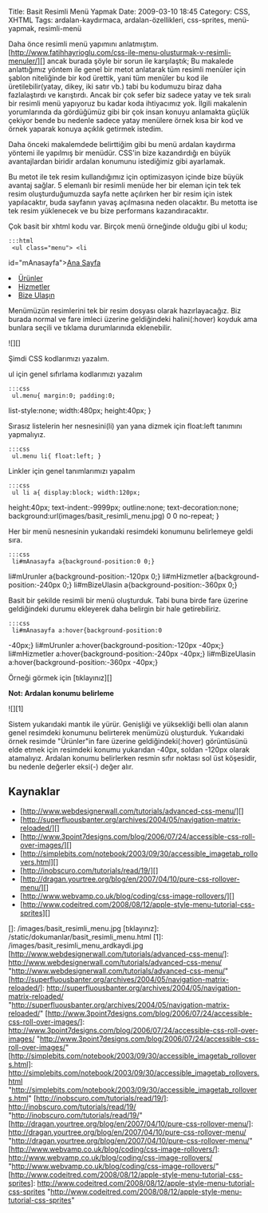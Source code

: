 Title: Basit Resimli Menü Yapmak
Date: 2009-03-10 18:45
Category: CSS, XHTML
Tags: ardalan-kaydırmaca, ardalan-özellikleri, css-sprites, menü-yapmak, resimli-menü

Daha önce resimli menü yapımını anlatmıştım.
[http://www.fatihhayrioglu.com/css-ile-menu-olusturmak-v-resimli-menuler/][]
ancak burada şöyle bir sorun ile karşılaştık; Bu makalede anlattığımız
yöntem ile genel bir metot anlatarak tüm resimli menüler için şablon
niteliğinde bir kod ürettik, yani tüm menüler bu kod ile
üretilebilir(yatay, dikey, iki satır vb.) tabi bu kodumuzu biraz daha
fazlalaştırdı ve karıştırdı. Ancak bir çok sefer biz sadece yatay ve tek
sıralı bir resimli menü yapıyoruz bu kadar koda ihtiyacımız yok. İlgili
makalenin yorumlarında da gördüğümüz gibi bir çok insan konuyu anlamakta
güçlük çekiyor bende bu nedenle sadece yatay menülere örnek kısa bir kod
ve örnek yaparak konuya açıklık getirmek istedim.

Daha önceki makalemdede belirttiğim gibi bu menü ardalan kaydırma
yöntemi ile yapılmış bir menüdür. CSS'in bize kazandırdığı en büyük
avantajlardan biridir ardalan konumunu istediğimiz gibi ayarlamak.

Bu metot ile tek resim kullandığımız için optimizasyon içinde bize büyük
avantaj sağlar. 5 elemanlı bir resimli menüde her bir eleman için tek
tek resim oluşturduğumuzda sayfa nette açılırken her bir resim için
istek yapılacaktır, buda sayfanın yavaş açılmasına neden olacaktır. Bu
metotta ise tek resim yüklenecek ve bu bize performans kazandıracaktır.

Çok basit bir xhtml kodu var. Birçok menü örneğinde olduğu gibi ul kodu;

	:::html
	 <ul class="menu"> <li
id="mAnasayfa"><a href="#">Ana Sayfa</a></li> <li
id="mUrunler"><a href="#">Ürünler</a></li> <li
id="mHizmetler"><a href="#">Hizmetler</a></li> <li
id="mBizeUlasin"><a href="#">Bize Ulaşın</a></li> </ul>


Menümüzün resimlerini tek bir resim dosyası olarak hazırlayacağız. Biz
burada normal ve fare imleci üzerine geldiğindeki halini(:hover) koyduk
ama bunlara seçili ve tıklama durumlarınıda eklenebilir.

![][]

Şimdi CSS kodlarımızı yazalım.

ul için genel sıfırlama kodlarımızı yazalım

	:::css
	 ul.menu{ margin:0; padding:0;
list-style:none; width:480px; height:40px; } 

Sırasız listelerin her nesnesini(li) yan yana dizmek için float:left
tanımını yapmalıyız.

	:::css
	 ul.menu li{ float:left; } 

Linkler için genel tanımlarımızı yapalım

	:::css
	 ul li a{ display:block; width:120px;
height:40px; text-indent:-9999px; outline:none; text-decoration:none;
background:url(images/basit_resimli_menu.jpg) 0 0 no-repeat; }


Her bir menü nesnesinin yukarıdaki resimdeki konumunu belirlemeye geldi
sıra.

	:::css
	 li#mAnasayfa a{background-position:0 0;}
li#mUrunler a{background-position:-120px 0;} li#mHizmetler
a{background-position:-240px 0;} li#mBizeUlasin
a{background-position:-360px 0;} 

Basit bir şekilde resimli bir menü oluşturduk. Tabi buna birde fare
üzerine geldiğindeki durumu ekleyerek daha belirgin bir hale
getirebiliriz.

	:::css
	 li#mAnasayfa a:hover{background-position:0
-40px;} li#mUrunler a:hover{background-position:-120px -40px;}
li#mHizmetler a:hover{background-position:-240px -40px;}
li#mBizeUlasin a:hover{background-position:-360px -40px;} 

Örneği görmek için [tıklayınız][]

**Not: Ardalan konumu belirleme**

![][1]

Sistem yukarıdaki mantık ile yürür. Genişliği ve yüksekliği belli olan
alanın genel resimdeki konumunu belirterek menümüzü oluşturduk.
Yukarıdaki örnek resimde "Ürünler"in fare üzerine geldiğindeki(:hover)
görüntüsünü elde etmek için resimdeki konumu yukarıdan -40px, soldan
-120px olarak atamalıyız. Ardalan konumu belirlerken resmin sıfır
noktası sol üst köşesidir, bu nedenle değerler eksi(-) değer alır.

Kaynaklar
---------

-   [http://www.webdesignerwall.com/tutorials/advanced-css-menu/][]
-   [http://superfluousbanter.org/archives/2004/05/navigation-matrix-reloaded/][]
-   [http://www.3point7designs.com/blog/2006/07/24/accessible-css-roll-over-images/][]
-   [http://simplebits.com/notebook/2003/09/30/accessible_imagetab_rollovers.html][]
-   [http://inobscuro.com/tutorials/read/19/][]   
-   [http://dragan.yourtree.org/blog/en/2007/04/10/pure-css-rollover-menu/][]
-   [http://www.webvamp.co.uk/blog/coding/css-image-rollovers/][]
-   [http://www.codeitred.com/2008/08/12/apple-style-menu-tutorial-css-sprites][]

</p>

  [http://www.fatihhayrioglu.com/css-ile-menu-olusturmak-v-resimli-menuler/]: http://www.fatihhayrioglu.com/css-ile-menu-olusturmak-v-resimli-menuler/
    "http://www.fatihhayrioglu.com/css-ile-menu-olusturmak-v-resimli-menuler/"
  []: /images/basit_resimli_menu.jpg
  [tıklayınız]: /static/dokumanlar/basit_resimli_menu.html
  [1]: /images/basit_resimli_menu_ardkaydi.jpg
  [http://www.webdesignerwall.com/tutorials/advanced-css-menu/]: http://www.webdesignerwall.com/tutorials/advanced-css-menu/
    "http://www.webdesignerwall.com/tutorials/advanced-css-menu/"
  [http://superfluousbanter.org/archives/2004/05/navigation-matrix-reloaded/]: http://superfluousbanter.org/archives/2004/05/navigation-matrix-reloaded/
    "http://superfluousbanter.org/archives/2004/05/navigation-matrix-reloaded/"
  [http://www.3point7designs.com/blog/2006/07/24/accessible-css-roll-over-images/]: http://www.3point7designs.com/blog/2006/07/24/accessible-css-roll-over-images/
    "http://www.3point7designs.com/blog/2006/07/24/accessible-css-roll-over-images/"
  [http://simplebits.com/notebook/2003/09/30/accessible_imagetab_rollovers.html]: http://simplebits.com/notebook/2003/09/30/accessible_imagetab_rollovers.html
    "http://simplebits.com/notebook/2003/09/30/accessible_imagetab_rollovers.html"
  [http://inobscuro.com/tutorials/read/19/]: http://inobscuro.com/tutorials/read/19/
    "http://inobscuro.com/tutorials/read/19/"
  [http://dragan.yourtree.org/blog/en/2007/04/10/pure-css-rollover-menu/]: http://dragan.yourtree.org/blog/en/2007/04/10/pure-css-rollover-menu/
    "http://dragan.yourtree.org/blog/en/2007/04/10/pure-css-rollover-menu/"
  [http://www.webvamp.co.uk/blog/coding/css-image-rollovers/]: http://www.webvamp.co.uk/blog/coding/css-image-rollovers/
    "http://www.webvamp.co.uk/blog/coding/css-image-rollovers/"
  [http://www.codeitred.com/2008/08/12/apple-style-menu-tutorial-css-sprites]: http://www.codeitred.com/2008/08/12/apple-style-menu-tutorial-css-sprites
    "http://www.codeitred.com/2008/08/12/apple-style-menu-tutorial-css-sprites"
